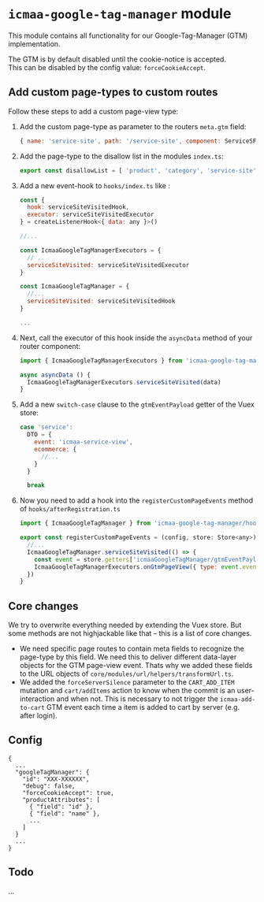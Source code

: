 # `icmaa-google-tag-manager` module

This module contains all functionality for our Google-Tag-Manager (GTM) implementation.

The GTM is by default disabled until the cookie-notice is accepted.  
This can be disabled by the config value: `forceCookieAccept`.

## Add custom page-types to custom routes

Follow these steps to add a custom page-view type:

1. Add the custom page-type as parameter to the routers `meta.gtm` field:
   ```js
   { name: 'service-site', path: '/service-site', component: ServiceSFC, meta: { gtm: 'service-site' } }
   ```
2. Add the page-type to the disallow list in the modules `index.ts`:
   ```js
   export const disallowList = [ 'product', 'category', 'service-site' ]
   ```
4. Add a new event-hook to `hooks/index.ts` like :
   ```js
   const {
     hook: serviceSiteVisitedHook,
     executor: serviceSiteVisitedExecutor
   } = createListenerHook<{ data: any }>()
   
   //...
   
   const IcmaaGoogleTagManagerExecutors = {
     // ..
     serviceSiteVisited: serviceSiteVisitedExecutor
   }
   
   const IcmaaGoogleTagManager = {
     //...
     serviceSiteVisited: serviceSiteVisitedHook
   }
   
   ...
   ```
5. Next, call the executor of this hook inside the `asyncData` method of your router component:
   ```js
   import { IcmaaGoogleTagManagerExecutors } from 'icmaa-google-tag-manager/hooks'

   async asyncData () {
     IcmaaGoogleTagManagerExecutors.serviceSiteVisited(data)
   }
   ```
6. Add a new `switch-case` clause to the `gtmEventPayload` getter of the Vuex store:
   ```js
   case 'service':
     DTO = {
       event: 'icmaa-service-view',
       ecommerce: {
         //...
       }
     }

     break
   ```
7. Now you need to add a hook into the `registerCustomPageEvents` method of `hooks/afterRegistration.ts`
   ```js
   import { IcmaaGoogleTagManager } from 'icmaa-google-tag-manager/hooks'

   export const registerCustomPageEvents = (config, store: Store<any>) => {
     //...
     IcmaaGoogleTagManager.serviceSiteVisited(() => {
       const event = store.getters['icmaaGoogleTagManager/gtmEventPayload']('service')
       IcmaaGoogleTagManagerExecutors.onGtmPageView({ type: event.event, event })
     })
   }
   ```

## Core changes

We try to overwrite everything needed by extending the Vuex store. But some methods are not highjackable like that – this is a list of core changes.

* We need specific page routes to contain meta fields to recognize the page-type by this field. We need this to deliver different data-layer objects for the GTM page-view event. Thats why we added these fields to the URL objects of `core/modules/url/helpers/transformUrl.ts`.
* We added the `forceServerSilence` parameter to the `CART_ADD_ITEM` mutation and `cart/addItems` action to know when the commit is an user-interaction and when not. This is necessary to not trigger the `icmaa-add-to-cart` GTM event each time a item is added to cart by server (e.g. after login).

## Config

```
{
  ...
  "googleTagManager": {
    "id": "XXX-XXXXXX",
    "debug": false,
    "forceCookieAccept": true,
    "productAttributes": [
      { "field": "id" },
      { "field": "name" },
      ...
    ]
  }
  ...
}
```

## Todo

...

